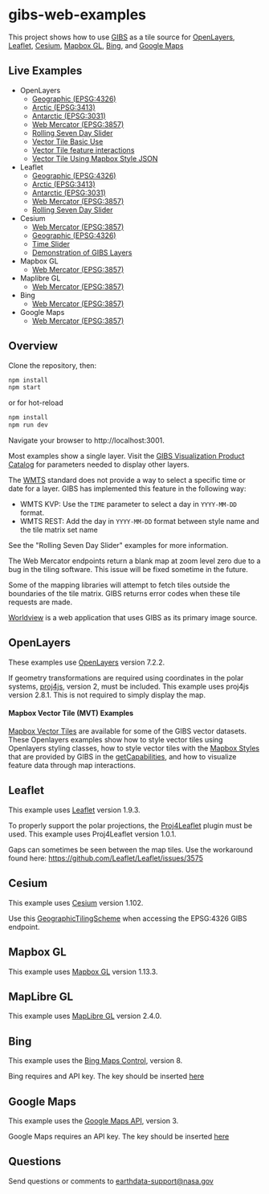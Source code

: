# gibs-web-examples

This project shows how to use [GIBS](https://earthdata.nasa.gov/gibs) as a tile
source for
[OpenLayers](http://openlayers.org), [Leaflet](http://leafletjs.com), [Cesium](http://cesiumjs.org/), [Mapbox GL](https://www.mapbox.com/help/define-mapbox-gl/), [Bing](http://www.bing.com/maps/), and [Google Maps](https://maps.google.com)

## Live Examples

* OpenLayers
  * [Geographic (EPSG:4326)](https://nasa-gibs.github.io/gibs-web-examples/examples/openlayers/geographic-epsg4326.html)
  * [Arctic (EPSG:3413)](https://nasa-gibs.github.io/gibs-web-examples/examples/openlayers/arctic-epsg3413.html)
  * [Antarctic (EPSG:3031)](https://nasa-gibs.github.io/gibs-web-examples/examples/openlayers/antarctic-epsg3031.html)
  * [Web Mercator (EPSG:3857)](https://nasa-gibs.github.io/gibs-web-examples/examples/openlayers/webmercator-epsg3857.html)
  * [Rolling Seven Day Slider](https://nasa-gibs.github.io/gibs-web-examples/examples/openlayers/time.html)
  * [Vector Tile Basic Use](https://nasa-gibs.github.io/gibs-web-examples/examples/openlayers/vectors/geographic-epsg4326-vector-basic.html)
  * [Vector Tile feature interactions](https://nasa-gibs.github.io/gibs-web-examples/examples/openlayers/vectors/geographic-epsg4326-vector-hover.html)
  * [Vector Tile Using Mapbox Style JSON](https://nasa-gibs.github.io/gibs-web-examples/examples/openlayers/vectors/geographic-epsg4326-vector-mapbox-styles.html)
* Leaflet
  * [Geographic (EPSG:4326)](https://nasa-gibs.github.io/gibs-web-examples/examples/leaflet/geographic-epsg4326.html)
  * [Arctic (EPSG:3413)](https://nasa-gibs.github.io/gibs-web-examples/examples/leaflet/arctic-epsg3413.html)
  * [Antarctic (EPSG:3031)](https://nasa-gibs.github.io/gibs-web-examples/examples/leaflet/antarctic-epsg3031.html)
  * [Web Mercator (EPSG:3857)](https://nasa-gibs.github.io/gibs-web-examples/examples/leaflet/webmercator-epsg3857.html)
  * [Rolling Seven Day Slider](https://nasa-gibs.github.io/gibs-web-examples/examples/leaflet/time.html)
* Cesium
  * [Web Mercator (EPSG:3857)](https://nasa-gibs.github.io/gibs-web-examples/examples/cesium/webmercator-epsg3857.html)
  * [Geographic (EPSG:4326)](https://nasa-gibs.github.io/gibs-web-examples/examples/cesium/geographic-epsg4326.html)
  * [Time Slider](https://nasa-gibs.github.io/gibs-web-examples/examples/cesium/time.html)
  * [Demonstration of GIBS Layers](https://nasa-gibs.github.io/gibs-web-examples/examples/cesium/gibs-layers)
* Mapbox GL
  * [Web Mercator (EPSG:3857)](https://nasa-gibs.github.io/gibs-web-examples/examples/mapbox-gl/webmercator-epsg3857.html)
* Maplibre GL
  * [Web Mercator (EPSG:3857)](https://nasa-gibs.github.io/gibs-web-examples/examples/maplibre-gl/webmercator-epsg3857.html)
* Bing
  * [Web Mercator (EPSG:3857)](https://nasa-gibs.github.io/gibs-web-examples/examples/bing/webmercator-epsg3857.html)
* Google Maps
  * [Web Mercator (EPSG:3857)](https://nasa-gibs.github.io/gibs-web-examples/examples/google/webmercator-epsg3857.html)

## Overview

Clone the repository, then:

```bash
npm install
npm start
```

or for hot-reload

```bash
npm install
npm run dev
```

Navigate your browser to http://localhost:3001.

Most examples show a single layer. Visit the
[GIBS Visualization Product Catalog](https://nasa-gibs.github.io/gibs-api-docs/available-visualizations/#visualization-product-catalog)
for parameters needed to display other layers.

The [WMTS](http://www.opengeospatial.org/standards/wmts) standard does not
provide a way to select a specific time or date for a layer. GIBS has
implemented this feature in the following way:

* WMTS KVP: Use the `TIME` parameter to select a day in `YYYY-MM-DD` format.
* WMTS REST: Add the day in `YYYY-MM-DD` format between style name and the tile
matrix set name

See the "Rolling Seven Day Slider" examples for more information.

The Web Mercator endpoints return a blank map at zoom level zero due to a bug
in the tiling software. This issue will be fixed sometime in the future.

Some of the mapping libraries will attempt to fetch tiles outside the boundaries
of the tile matrix. GIBS returns error codes when these tile requests are
made.

[Worldview](https://github.com/nasa-gibs/worldview) is a web application that
uses GIBS as its primary image source.

## OpenLayers

These examples use [OpenLayers](http://openlayers.org/) version 7.2.2.

If geometry transformations are required using coordinates in the polar systems,
[proj4js](http://trac.osgeo.org/proj4js), version 2, must be included. This
example uses proj4js version 2.8.1. This is not required to simply display the map.

#### Mapbox Vector Tile (MVT) Examples
[Mapbox Vector Tiles](https://docs.mapbox.com/vector-tiles/specification/) are available for some of the GIBS vector datasets. These Openlayers examples show how to style vector tiles using Openlayers styling classes, how to style vector tiles with the [Mapbox Styles](https://docs.mapbox.com/mapbox-gl-js/style-spec/) that are provided by GIBS in the [getCapabilities](https://gibs.earthdata.nasa.gov/wmts/epsg4326/std/wmts.cgi?request=GetCapabilities), and how to visualize feature data through map interactions.

## Leaflet

This example uses [Leaflet](http://leafletjs.com) version 1.9.3.

To properly support the polar projections, the
[Proj4Leaflet](https://github.com/kartena/Proj4Leaflet) plugin must be
used. This example uses Proj4Leaflet version 1.0.1.

Gaps can sometimes be seen between the map tiles. Use the workaround found
here: https://github.com/Leaflet/Leaflet/issues/3575

## Cesium

This example uses [Cesium](http://cesiumjs.org/) version 1.102.

Use this
[GeographicTilingScheme](https://github.com/nasa-gibs/gibs-web-examples/blob/master/examples/cesium/gibs.js) when accessing the EPSG:4326 GIBS endpoint.

## Mapbox GL

This example uses [Mapbox GL](https://www.mapbox.com/help/define-mapbox-gl/) version 1.13.3.

## MapLibre GL

This example uses [MapLibre GL](https://maplibre.org/maplibre-gl-js-docs/api/) version 2.4.0.

## Bing

This example uses the [Bing Maps Control](https://msdn.microsoft.com/en-us/library/mt712542.aspx), version 8.

Bing requires and API key.
The key should be inserted [here](./examples/bing/webmercator-epsg3857.js#L25)

## Google Maps

This example uses the [Google Maps API](https://developers.google.com/maps/documentation/javascript/tutorial), version 3.

Google Maps requires an API key.
The key should be inserted [here](./examples/google/webmercator-epsg3857.html#L30)

## Questions

Send questions or comments to
[earthdata-support@nasa.gov](mailto:earthdata-support@nasa.gov)
